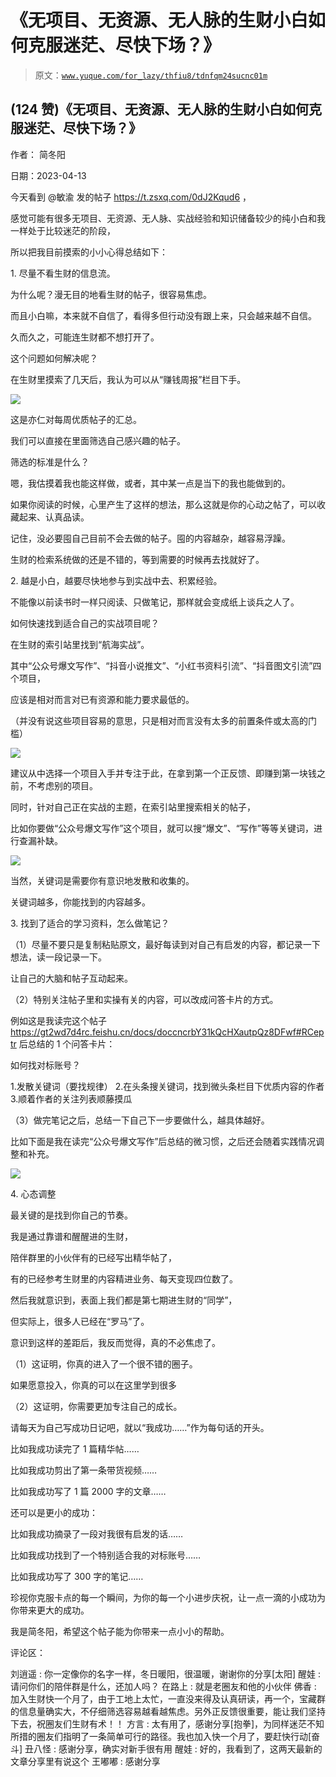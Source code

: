 # 《无项目、无资源、无人脉的生财小白如何克服迷茫、尽快下场？》

> 原文：[`www.yuque.com/for_lazy/thfiu8/tdnfqm24sucnc01m`](https://www.yuque.com/for_lazy/thfiu8/tdnfqm24sucnc01m)



## (124 赞)《无项目、无资源、无人脉的生财小白如何克服迷茫、尽快下场？》 

作者： 简冬阳 

日期：2023-04-13 

今天看到 @敏渝 发的帖子 https://t.zsxq.com/0dJ2Kqud6 ， 

感觉可能有很多无项目、无资源、无人脉、实战经验和知识储备较少的纯小白和我一样处于比较迷茫的阶段， 

所以把我目前摸索的小小心得总结如下： 

1\. 尽量不看生财的信息流。 

为什么呢？漫无目的地看生财的帖子，很容易焦虑。 

而且小白嘛，本来就不自信了，看得多但行动没有跟上来，只会越来越不自信。 

久而久之，可能连生财都不想打开了。 

这个问题如何解决呢？ 

在生财里摸索了几天后，我认为可以从“赚钱周报”栏目下手。 

![](img/623b9628a600956201c5933f02ff2a3c.png) 

这是亦仁对每周优质帖子的汇总。 

我们可以直接在里面筛选自己感兴趣的帖子。 

筛选的标准是什么？ 

嗯，我估摸着我也能这样做，或者，其中某一点是当下的我也能做到的。 

如果你阅读的时候，心里产生了这样的想法，那么这就是你的心动之帖了，可以收藏起来、认真品读。 

记住，没必要囤自己目前不会去做的帖子。囤的内容越杂，越容易浮躁。 

生财的检索系统做的还是不错的，等到需要的时候再去找就好了。 

2\. 越是小白，越要尽快地参与到实战中去、积累经验。 

不能像以前读书时一样只阅读、只做笔记，那样就会变成纸上谈兵之人了。 

如何快速找到适合自己的实战项目呢？ 

在生财的索引站里找到“航海实战”。 

其中“公众号爆文写作”、“抖音小说推文”、“小红书资料引流”、“抖音图文引流”四个项目， 

应该是相对而言对已有资源和能力要求最低的。 

（并没有说这些项目容易的意思，只是相对而言没有太多的前置条件或太高的门槛） 

![](img/baa22f750673d07fb6b6209815c7e511.png) 

建议从中选择一个项目入手并专注于此，在拿到第一个正反馈、即赚到第一块钱之前，不考虑别的项目。 

同时，针对自己正在实战的主题，在索引站里搜索相关的帖子， 

比如你要做“公众号爆文写作”这个项目，就可以搜“爆文”、“写作”等等关键词，进行查漏补缺。 

![](img/3252986ed70aa0c658d2031da0c7e912.png) 

当然，关键词是需要你有意识地发散和收集的。 

关键词越多，你能找到的内容越多。 

3\. 找到了适合的学习资料，怎么做笔记？ 

（1）尽量不要只是复制粘贴原文，最好每读到对自己有启发的内容，都记录一下想法，读一段记录一下。 

让自己的大脑和帖子互动起来。 

（2）特别关注帖子里和实操有关的内容，可以改成问答卡片的方式。 

例如这是我读完这个帖子 https://gt2wd7d4rc.feishu.cn/docs/doccncrbY31kQcHXautpQz8DFwf#RCeptr 后总结的 1 个问答卡片： 

如何找对标账号？ 

1.发散关键词（要找规律） 2.在头条搜关键词，找到微头条栏目下优质内容的作者 3.顺着作者的关注列表顺藤摸瓜 

（3）做完笔记之后，总结一下自己下一步要做什么，越具体越好。 

比如下面是我在读完“公众号爆文写作”后总结的微习惯，之后还会随着实践情况调整和补充。 

![](img/08fbb19e7386f8a2387d6e49093802ae.png) 

4\. 心态调整 

最关键的是找到你自己的节奏。 

我是通过靠谱和醒醒进的生财， 

陪伴群里的小伙伴有的已经写出精华帖了， 

有的已经参考生财里的内容精进业务、每天变现四位数了。 

然后我就意识到，表面上我们都是第七期进生财的“同学”， 

但实际上，很多人已经在“罗马”了。 

意识到这样的差距后，我反而觉得，真的不必焦虑了。 

（1）这证明，你真的进入了一个很不错的圈子。 

如果愿意投入，你真的可以在这里学到很多 

（2）这证明，你需要更加专注自己的成长。 

请每天为自己写成功日记吧，就以“我成功……”作为每句话的开头。 

比如我成功读完了 1 篇精华帖…… 

比如我成功剪出了第一条带货视频…… 

比如我成功写了 1 篇 2000 字的文章…… 

还可以是更小的成功： 

比如我成功摘录了一段对我很有启发的话…… 

比如我成功找到了一个特别适合我的对标账号…… 

比如我成功写了 300 字的笔记…… 

珍视你克服卡点的每一个瞬间，为你的每一个小进步庆祝，让一点一滴的小成功为你带来更大的成功。 

我是简冬阳，希望这个帖子能为你带来一点小小的帮助。 

评论区： 

刘逍遥 : 你一定像你的名字一样，冬日暖阳，很温暖，谢谢你的分享[太阳] 醒娃 : 请问你们的陪伴群是什么，还加人吗？ 在路上 : 就是老圈友和他的小伙伴 佛香 : 加入生财快一个月了，由于工地上太忙，一直没来得及认真研读，再一个，宝藏群的信息量确实大，不仔细筛选容易越看越焦虑。另外正反馈很重要，能让我们坚持下去，祝圈友们生财有术！！ 方言 : 太有用了，感谢分享[抱拳]，为同样迷茫不知所措的圈友们指明了一条简单可行的路径。我也加入快一个月了，要赶快行动[奋斗] 丑八怪 : 感谢分享，确实对新手很有用 醒娃 : 好的，我看到了，这两天最新的文章分享里有说这个 王嘟嘟 : 感谢分享